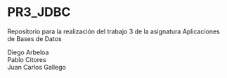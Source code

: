 # PR3_JDBC
Repositorio para la realización del trabajo 3 de la asignatura Aplicaciones de Bases de Datos

Diego Arbeloa  
Pablo Citores  
Juan Carlos Gallego  
